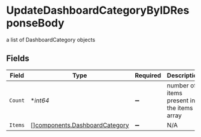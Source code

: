 # UpdateDashboardCategoryByIDResponseBody

a list of DashboardCategory objects


## Fields

| Field                                                                          | Type                                                                           | Required                                                                       | Description                                                                    |
| ------------------------------------------------------------------------------ | ------------------------------------------------------------------------------ | ------------------------------------------------------------------------------ | ------------------------------------------------------------------------------ |
| `Count`                                                                        | **int64*                                                                       | :heavy_minus_sign:                                                             | number of items present in the items array                                     |
| `Items`                                                                        | [][components.DashboardCategory](../../models/components/dashboardcategory.md) | :heavy_minus_sign:                                                             | N/A                                                                            |